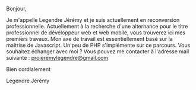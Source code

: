Bonjour, 

Je m'appelle Legendre Jérémy et je suis actuellement en reconversion professionnelle.
Actuellement à la recherche d'une alternance pour le titre professionnel de développeur web et web mobile, vous trouverez ici mes premiers travaux.
Mon axe de travail est  essentiellement basé sur la maitrise de Javascript.
Un peu de PHP s'implémente sur ce parcours.
Vous souhaitez échanger avec moi ? 
Vous pouvez me contacter à l'adresse mail suivante : projeremylegendre@gmail.com

Bien cordialement 

Legendre Jérémy 

<!---
ggdelamul/ggdelamul is a ✨ special ✨ repository because its `README.md` (this file) appears on your GitHub profile.
You can click the Preview link to take a look at your changes.
--->
